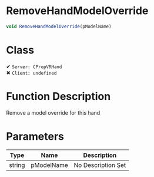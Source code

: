 # RemoveHandModelOverride
```js
void RemoveHandModelOverride(pModelName)
```
# Class
✔ `Server: CPropVRHand`  
✖ `Client: undefined`  

# Function Description
Remove a model override for this hand
# Parameters
Type|Name|Description
--|--|--
string|pModelName|No Description Set

